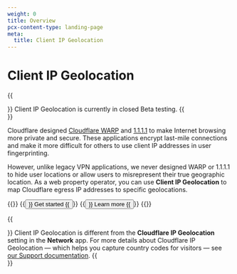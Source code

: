 ```yaml
---
weight: 0
title: Overview
pcx-content-type: landing-page
meta:
  title: Client IP Geolocation
---
```


# Client IP Geolocation

{{<Aside type="note">}}
Client IP Geolocation is currently in closed Beta testing.
{{</Aside>}}

Cloudflare designed [Cloudflare WARP](/warp-client/) and [1.1.1.1](/1.1.1.1/) to make Internet browsing more private and secure. These applications encrypt last-mile connections and make it more difficult for others to use client IP addresses in user fingerprinting.

However, unlike legacy VPN applications, we never designed WARP or 1.1.1.1 to hide user locations or allow users to misrepresent their true geographic location. As a web property operator, you can use **Client IP Geolocation** to map Cloudflare egress IP addresses to specific geolocations.

{{<button-group>}}
{{<button type="primary" href="/client-ip-geolocation/get-started/">}}
Get started
{{</button>}}
{{<button type="secondary" href="/client-ip-geolocation/about/">}}
Learn more
{{</button>}}
{{</button-group>}}

{{<Aside type="note">}}
Client IP Geolocation is different from the **Cloudflare IP Geolocation** setting in the **Network** app. For more details about Cloudflare IP Geolocation — which helps you capture country codes for visitors — see [our Support documentation](https://support.cloudflare.com/hc/articles/200168236).
{{</Aside>}}
